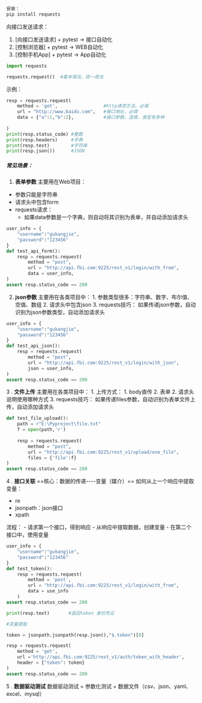 ```python
安装：
pip install requests
```

向接口发送请求：
1. [向接口发送请求] + pytest -> 接口自动化
2. [控制浏览器] + pytest -> WEB自动化
3. [控制手机App] + pytest -> App自动化

```python
import requests

requests.request()  #基本用法、统一用法
```
示例：
```python
resp = requests.request(
	method = 'get',                 #http请求方法，必填
	url = "http://www.baidu.com",   #接口地址，必填
	data = {"a":1,"b":2},           #接口参数，选填，类型有多种
	
)
print(resp.status_code) #整数
print(resp.headers)     #字典
print(resp.test)        #字符串
print(resp.json())      #JSON
```
##### 常见场景：
 1. **表单参数**
主要用在Web项目：
- 参数只能是字符串
- 请求头中包含form
- requests请求：
	- 如果data参数是一个字典，则自动将其识别为表单，并自动添加请求头
```python
user_info = {
	"username":"gukangjie",
	"password":"123456"
}
def test_api_form():
	resp = requests.request(
		method = "post",
		url = "http://api.fbi.com:9225/rest_v1/login/with_from",
		data = user_info,
)
assert resp.status_code == 200
```

2. **json参数**
	主要用在各类项目中：
		1. 参数类型很多：字符串、数字、布尔值、空值、数组
		2. 请求头中包含json
		3. requests技巧：
					如果传递json参数，自动识别为json参数类型，自动添加请求头
```python
user_info = {
	"username":"gukangjie",
	"password":"123456"
}
def test_api_json():
	resp = requests.request(
		method = "post",
		url = "http://api.fbi.com:9225/rest_v1/login/with_json",
		json = user_info,
)
assert resp.status_code == 200
```
3 . **文件上传**
	主要用在各类项目中：
		1. 上传方式：
			1. body直传
			2. 表单
		2. 请求头说明使用哪种方式
		3. requests技巧：
					如果传递files参数，自动识别为表单文件上传，自动添加请求头
```python
def test_file_upload():
	path = r"E:\Pyproject\file.txt"
	f = open(path,'r')
	
	resp = requests.request(
		method = "post",
		url = "http://api.fbi.com:9225/rest_v1/upload/one_file",
		files = {'file':f}
)
assert resp.status_code == 200
```
4 . **接口关联**
==核心：数据的传递----变量（媒介）==
如何从上一个响应中提取变量：
- re
- jsonpath：json接口
- xpath

流程：
	- 请求第一个接口，得到响应
	- 从响应中提取数据，创建变量
	- 在第二个接口中，使用变量
```python
user_info = {
	"username":"gukangjie",
	"password":"123456"
}
def test_token():
	resp = requests.request(
		method = 'post',
		url = "http://api.fbi.com:9225/rest_v1/login/with_from",
		data = use_info
	)
assert resp.status_code == 200

print(resp.text)       #返回token 身份凭证

#变量提取 

token = jsonpath.jsonpath(resp.json(),"$.token")[0]

resp = requests.request(
	method = 'get',
	url ='http://api.fbi.com:9225/rest_v1/auth/token_with_header',
	header = {"token": token}
)
assert resp.status_code == 200
```
5 . **数据驱动测试**
数据驱动测试 = 参数化测试 + 数据文件（csv、json、yaml、excel、mysql）
